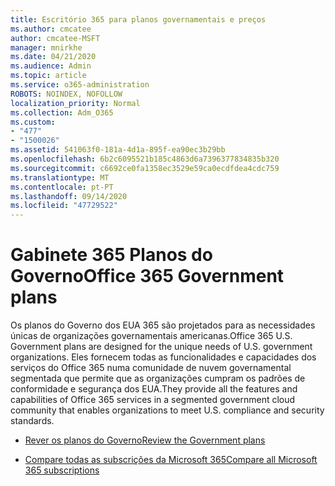 ```yaml
---
title: Escritório 365 para planos governamentais e preços
ms.author: cmcatee
author: cmcatee-MSFT
manager: mnirkhe
ms.date: 04/21/2020
ms.audience: Admin
ms.topic: article
ms.service: o365-administration
ROBOTS: NOINDEX, NOFOLLOW
localization_priority: Normal
ms.collection: Adm_O365
ms.custom:
- "477"
- "1500026"
ms.assetid: 541063f0-181a-4d1a-895f-ea90ec3b29bb
ms.openlocfilehash: 6b2c6095521b185c4863d6a7396377834835b320
ms.sourcegitcommit: c6692ce0fa1358ec3529e59ca0ecdfdea4cdc759
ms.translationtype: MT
ms.contentlocale: pt-PT
ms.lasthandoff: 09/14/2020
ms.locfileid: "47729522"
---
```

# <a name="office-365-government-plans"></a><span data-ttu-id="5302b-102">Gabinete 365 Planos do Governo</span><span class="sxs-lookup"><span data-stu-id="5302b-102">Office 365 Government plans</span></span>

<span data-ttu-id="5302b-103">Os planos do Governo dos EUA 365 são projetados para as necessidades únicas de organizações governamentais americanas.</span><span class="sxs-lookup"><span data-stu-id="5302b-103">Office 365 U.S. Government plans are designed for the unique needs of U.S. government organizations.</span></span> <span data-ttu-id="5302b-104">Eles fornecem todas as funcionalidades e capacidades dos serviços do Office 365 numa comunidade de nuvem governamental segmentada que permite que as organizações cumpram os padrões de conformidade e segurança dos EUA.</span><span class="sxs-lookup"><span data-stu-id="5302b-104">They provide all the features and capabilities of Office 365 services in a segmented government cloud community that enables organizations to meet U.S. compliance and security standards.</span></span>
  
- [<span data-ttu-id="5302b-105">Rever os planos do Governo</span><span class="sxs-lookup"><span data-stu-id="5302b-105">Review the Government plans</span></span>](https://products.office.com/government/compare-office-365-government-plans)

- [<span data-ttu-id="5302b-106">Compare todas as subscrições da Microsoft 365</span><span class="sxs-lookup"><span data-stu-id="5302b-106">Compare all Microsoft 365 subscriptions</span></span>](https://products.office.com/business/compare-more-office-365-for-business-plans)